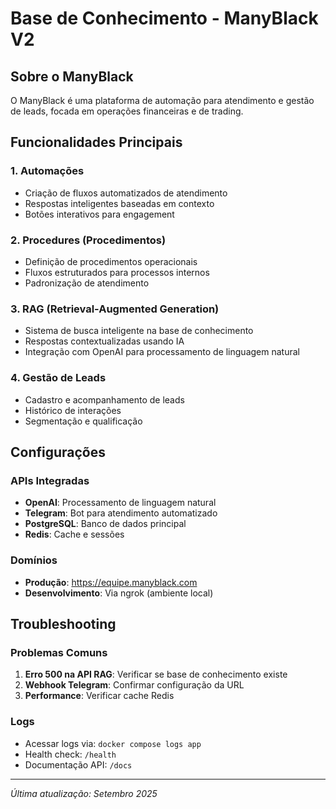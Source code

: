 # Base de Conhecimento - ManyBlack V2

## Sobre o ManyBlack

O ManyBlack é uma plataforma de automação para atendimento e gestão de leads, focada em operações financeiras e de trading.

## Funcionalidades Principais

### 1. Automações
- Criação de fluxos automatizados de atendimento
- Respostas inteligentes baseadas em contexto
- Botões interativos para engagement

### 2. Procedures (Procedimentos)
- Definição de procedimentos operacionais
- Fluxos estruturados para processos internos
- Padronização de atendimento

### 3. RAG (Retrieval-Augmented Generation)
- Sistema de busca inteligente na base de conhecimento
- Respostas contextualizadas usando IA
- Integração com OpenAI para processamento de linguagem natural

### 4. Gestão de Leads
- Cadastro e acompanhamento de leads
- Histórico de interações
- Segmentação e qualificação

## Configurações

### APIs Integradas
- **OpenAI**: Processamento de linguagem natural
- **Telegram**: Bot para atendimento automatizado
- **PostgreSQL**: Banco de dados principal
- **Redis**: Cache e sessões

### Domínios
- **Produção**: https://equipe.manyblack.com
- **Desenvolvimento**: Via ngrok (ambiente local)

## Troubleshooting

### Problemas Comuns
1. **Erro 500 na API RAG**: Verificar se base de conhecimento existe
2. **Webhook Telegram**: Confirmar configuração da URL
3. **Performance**: Verificar cache Redis

### Logs
- Acessar logs via: `docker compose logs app`
- Health check: `/health`
- Documentação API: `/docs`

---

*Última atualização: Setembro 2025*